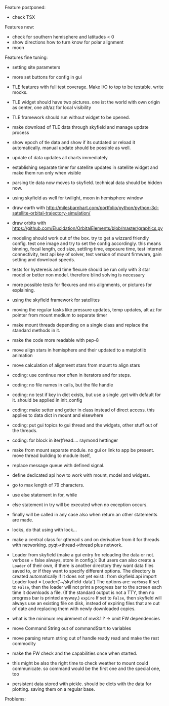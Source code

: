 Feature postponed:
- check TSX

Features new:
- check for southern hemisphere and latitudes < 0
- show directions how to turn know for polar alignment
- moon

Features fine tuning:
- setting site parameters
- more set buttons for config in gui

- TLE features with full test coverage. Make I/O to top to be testable. write mocks.
- TLE widget should have two pictures. one ist the world with own origin as center, one alt/az for local visibility
- TLE framework should run without widget to be opened.
- make download of TLE data through skyfield and manage update process
- show epoch of tle data and show if its outdated or reload it automatically. manual update should be possible as well.
- update of data updates all charts immediately
- establishing separate timer for satellite updates in satellite widget and make them run only when visible
- parsing tle data now moves to skyfield. technical data should be hidden now.
- using skyfield as well for twilight, moon in hemisphere window
- draw earth with http://milesbarnhart.com/portfolio/python/python-3d-satellite-orbital-trajectory-simulation/
- draw orbits with https://github.com/Elucidation/OrbitalElements/blob/master/graphics.py

- modeling should work out of the box. try to get a wizzard friendly config. test one image and try to set the config
  accordingly. this means binning, focal length, ccd size, settling time, exposure time, test internet connectivity, test
  api key of solver, test version of mount firmware, gain setting and download speeds.

- tests for hysteresis and time flexure should be run only with 3 star model or better non model. therefore blind solving
  is necessary
- more possible tests for flexures and mis alignments, or pictures for explaining.
- using the skyfield framework for satellites
- moving the regular tasks like pressure updates, temp updates, alt az for pointer from mount medium to separate timer


- make mount threads depending on a single class and replace the standard methods in it.
- make the code more readable with pep-8
- move align stars in hemisphere and their updated to a matplotlib animation
- move calculation of alignment stars from mount to align stars

- coding: use continue mor often in iterators and for steps.
- coding: no file names in calls, but the file handle
- coding: no test if key in dict exists, but use a single .get with default for it. should be applied in init_config
- coding: make setter and getter in class instead of direct access. this applies to data dict in mount and elsewhere
- coding: put gui topics to gui thread and the widgets, other stuff out of the threads.
- coding: for block in iter(fread.... raymond hettinger

- make from mount separate module. no gui or link to app be present. move thread building to module itself,
- replace message queue with defined signal.
- define dedicated api how to work with mount, model and widgets.
- go to max length of 79 characters.
- use else statement in for, while
- else statement in try will be executed when no exception occurs.
- finally will be called in any case also when return an other statements are made.
- locks, do that using with lock...

- make a central class for qthread s and on derivative from it for threads with networking. pyqt->thread->thread plus network.

- Loader from skyfield (make a gui entry fro reloading the data or not. verbose = false always, store in config.):
    But users can also create a `Loader` of their own, if there is
    another directory they want data files saved to, or if they want to
    specify different options.  The directory is created automatically
    if it does not yet exist::
        from skyfield.api import Loader
        load = Loader('~/skyfield-data')
    The options are:
    ``verbose``
      If set to ``False``, then the loader will not print a progress bar
      to the screen each time it downloads a file.  (If the standard
      output is not a TTY, then no progress bar is printed anyway.)
    ``expire``
      If set to ``False``, then skyfield will always use an existing
      file on disk, instead of expiring files that are out of date and
      replacing them with newly downloaded copies.

- what is the minimum requirement of mw3.1 ? -> omit FW dependencies
- move Command String out of commandStart to variables
- move parsing return string out of handle ready read and make the rest commodity
- make the FW check and the capabilities once when started.
- this might be also the right time to check weather to mount could communicate. so command would be the first one
   and the special one, too

- persistent data stored with pickle. should be dicts with the data for plotting. saving them on a regular base.


Problems:


